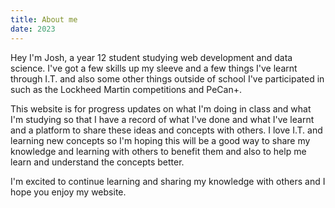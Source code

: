 ```yaml
---
title: About me
date: 2023
---
```


Hey I'm Josh, a year 12 student studying web development and data science. I've got a few skills up my sleeve and a few things I've learnt through I.T. and also some other things outside of school I've participated in such as the Lockheed Martin competitions and PeCan+.

This website is for progress updates on what I'm doing in class and what I'm studying so that I have a record of what I've done and what I've learnt and a platform to share these ideas and concepts with others. I love I.T. and learning new concepts so I'm hoping this will be a good way to share my knowledge and learning with others to benefit them and also to help me learn and understand the concepts better.

I'm excited to continue learning and sharing my knowledge with others and I hope you enjoy my website.